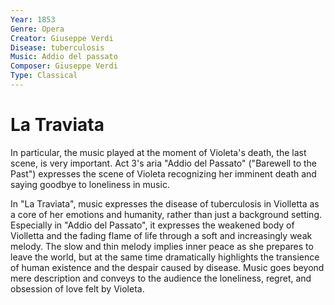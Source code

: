 ```yaml
---
Year: 1853
Genre: Opera
Creator: Giuseppe Verdi
Disease: tuberculosis
Music: Addio del passato
Composer: Giuseppe Verdi
Type: Classical
---
```


# La Traviata

In particular, the music played at the moment of Violeta's death, the last scene, is very important. Act 3's aria "Addio del Passato" ("Barewell to the Past") expresses the scene of Violeta recognizing her imminent death and saying goodbye to loneliness in music.

In "La Traviata", music expresses the disease of tuberculosis in Violletta as a core of her emotions and humanity, rather than just a background setting. Especially in "Addio del Passato", it expresses the weakened body of Violletta and the fading flame of life through a soft and increasingly weak melody. The slow and thin melody implies inner peace as she prepares to leave the world, but at the same time dramatically highlights the transience of human existence and the despair caused by disease. Music goes beyond mere description and conveys to the audience the loneliness, regret, and obsession of love felt by Violeta.
